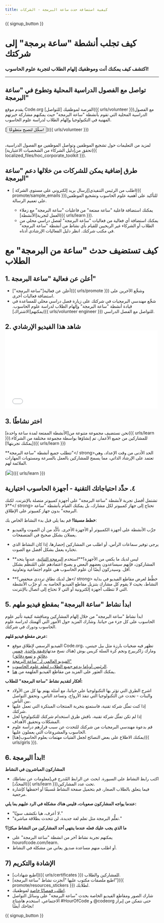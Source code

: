 ```yaml
---
title: كيفية استضافة حدث ساعة البرمجة - الشركات
---
```


{{ signup_button }}

# كيف تجلب أنشطة "ساعة برمجة" إلى شركتك

### اكتشف كيف يمكنك أنت وموظفيك إلهام الطلاب لتجربة علوم الحاسوب!

* * *

## تواصل مع الفصول الدراسية المحلية وتطوع في "ساعة البرمجة"

يقدم موقع Code.org الفرصة لموظفيك [للتواصل]({{ urls/volunteer }})مع الفصول الدراسية المحلية التي تقوم بأنشطة "ساعة البرمجة" حيث يمكنهم مشاركة خبرتهم المهنية في التكنولوجيا وإلهام الطلاب لدراسة علوم الحاسوب.

[<button>سجِّل لتصبح متطوعًا!</button>]({{ urls/volunteer }}) <br /> <br />

لمزيد من التعليمات حول تشجيع الموظفين وتواصل الموظفين مع الفصول الدراسية، تحقق من[دليل الشركاء من الشخصيات الاعتبارية]({{ localized_files/hoc_corporate_toolkit }}).

## طرق إضافية يمكن للشركات من خلالها دعم "ساعة البرمجة"

- اطلب من الرئيس التنفيذي[إرسال بريد إلكتروني على مستوى الشركة ]({{ promote/sample_emails }})للتأكيد على أهمية علوم الحاسوب وتشجيع الموظفين على تعميم الرسالة.</li> 
    
    - يمكنك استضافة فاعلية "ساعة ممتعة" من فاعليات "ساعة البرمجة" مع زملاء العمل لتجربة[الأنشطة]({{ urls/learn }}).
    - يمكنك استضافة أي فعالية من فعاليات "ساعة البرمجة" لفصل دراسي محلي من الطلاب أو الشركاء غير الربحيين للقيام بأي نشاط من أنشطة "ساعة البرمجة" في مكتب شركتك. انظر دليل الفعاليات الإرشادي أدناه.</ul> 
    
    # كيف تستضيف حدث "ساعة من البرمجة" مع الطلاب
    
    ## 1. أعلن عن فعالية "ساعة البرمجة"
    
    - أعلن عن فعالية["ساعة البرمجة"]({{ urls/promote }}) وشجِّع الآخرين على استضافة فعاليات أخرى.
    - شجِّع مهندسي البرمجيات في شركتك على زيارة فصل دراسي محلي للمساعدة في قيادة أنشطة "ساعة البرمجة" وإلهام الطلاب لدراسة علوم الحاسوب. يمكنهم[الاشتراك]({{ urls/volunteer engineer }}) للتواصل مع الفصل الدراسي.
    
    ## 2. شاهد هذا الفيديو الإرشادي <iframe width="500" height="255" src="//www.youtube.com/embed/SrnvvWDm73k" frameborder="0" allowfullscreen mark="crwd-mark"></iframe> 
    
    ## 3. اختر نشاطًا
    
    نحن نستضيف مجموعة متنوعة من[الأنشطة الممتعة لمدة ساعة واحدة]({{ urls/learn }})للمشاركين من جميع الأعمار، تم إنشاؤها بواسطة مجموعة مختلفة من الشركاء.[يمكنك تجربتها!]({{ urls/learn }})
    
    **تتطلب جميع أنشطة "ساعة البرمجة"</ strong>الحد الأدنى من وقت الإعداد، وهي تعتمد على الإرشاد الذاتي، مما يسمح للمشاركين بالعمل بالسرعة ومستويات المهارات الملائمة لهم.</p> 
    
    [![](/images/fit-700/tutorials.png)]({{ urls/learn }})
    
    ## ٤. حدِّد احتياجاتك التقنية - أجهزة الحاسوب اختيارية
    
    تشتمل أفضل تجربة لأنشطة "ساعة البرمجة" على أجهزة كمبيوتر متصلة بالإنترنت. لكنك **لا</ strong> تحتاج إلى جهاز كمبيوتر لكل مشارك، بل يمكنك القيام بأنشطة "ساعة البرمجة" بدون جهاز كمبيوتر على الإطلاق.</p> 
    
    **خطط مسبقا!** قم بما يلي قبل بدء النشاط الخاص بك:
    
    - جرِّب الأنشطة على أجهزة الكمبيوتر أو الأجهزة الأخرى. تأكَّد من أن الصوت والفيديو يعملان بشكل صحيح في المتصفحات.
    - يرجى توفير سماعات الرأس، أو اطلب من المشاركين إحضارها، إذا كان النشاط الذي تختاره يعمل بشكل أفضل مع الصوت.
    - **ليس لديك ما يكفي من الأجهزة؟**استخدم [البرمجة الثنائية](https://www.youtube.com/watch?v=vgkahOzFH2Q). عندما يتحد المشاركون، فإنهم سيساعدون بعضهم البعض و يصبح اعتمادهم على المُنظِّم بشكل أقل. وسيدركون أيضًا أن علوم الحاسوب هي علوم اجتماعية وتعاونية.
    - **هل لديك نطاق ترددي منخفض؟</ strong> خطِّط لعرض مقاطع الفيديو في بداية النشاط، بحيث لا يقوم كل مشارك بتنزيل مقاطع الفيديو الخاصة به. أو جرِّب الأنشطة التي لا تتطلب أجهزة إلكترونية أو التي لا تحتاج إلى اتصال بالإنترنت.</li> </ul> 
        
        ## 5. ابدأ نشاط "ساعة البرمجة" بمقطع فيديو ملهم
        
        ابدأ نشاط "ساعة البرمجة" من خلال إلهام المشاركين ومناقشة كيفية تأثير علوم الحاسوب على كل جزء من حياتنا. وشارك المزيد حول الأمور التي ألهمتك لدراسة علوم الحاسوب ودورك في شركتك.
        
        **عرض مقطع فيديو مُلهم:**
        
        - الفيديو الرسمي لإطلاق موقع Code.org، تظهر فيه ضخيات بارزة مثل بيل جيتس، ومارك زاكربيرج ونجم كرة السلة كريس بوش (هناك نسخ مدتها[دقيقة واحدة](https://www.youtube.com/watch?v=qYZF6oIZtfc), [خمس دقائق](https://www.youtube.com/watch?v=nKIu9yen5nc) و [تسع دقائق](https://www.youtube.com/watch?v=dU1xS07N-FA)).
        - [الفيديو العالمي لـ "ساعة البرمجة"](https://www.youtube.com/watch?v=KsOIlDT145A)
        - [الرئيس أوباما يدعو جميع الطلاب لتعلم علوم الحاسوب](https://www.youtube.com/watch?v=6XvmhE1J9PY).
        - يمكنك العثور على المزيد من مقاطع الفيديو الملهمة من [هنا](https://www.youtube.com/playlist?list=PLzdnOPI1iJNfpD8i4Sx7U0y2MccnrNZuP).
        
        **أفكار لتقديم نشاط "ساعة البرمجة" للطلاب:**
        
        - اشرح الطرق التي تؤثر بها التكنولوجيا على حياتنا، مع أمثلة يهتم بها كل من الأولاد والبنات - تحدث عن التكنولوجيا التي تنقذ الأرواح، وتساعد الناس، وتحقق التواصل بين الناس.
        - إذا كنت تمثِّل شركة تقنية، فاستمتع بتجربة المنتجات المبتكرة التي تعمل عليها شركتك.
        - إذا لم تكن تمثِّل شركة تقنية، ناقش طرق استخدام شركتك للتكنولوجيا لحل المشكلات وتحقيق الأهداف.
        - قم بدعوة مهندسي البرمجيات من شركتك للتحدث عن سبب قرارهم دراسة علوم الحاسوب والمشروعات التي يعملون عليها.
        - يمكنك الاطلاع على بعض النصائح لجعل الفتيات مهتمات بعلوم الحاسوب[هنا]({{ urls/girls }}).
        
        ## 6. ابدأ البرمجة!
        
        **المشاركون المباشرون في النشاط**
        
        - اكتب رابط النشاط على السبورة. ابحث عن الرابط المُدرج في[معلومات عن نشاطك المحدَّد]({{ urls/learn }})تحت عدد المشاركين.
        - فيما يتعلق بالطلاب الصغار، قم بتحميل صفحة النشاط مُسبقًا أو احفظها كإشارة مرجعية.
        
        **عندما يواجه المشاركون صعوبات، فليس هناك مشكلة في الرد عليهم بما يلي:**
        
        - "لا أعرف، هيا نكتشف سويًا."
        - "تعلُّم البرمجة مثل تعلم لغة جديدة، لن تتحدث بطلاقة مباشرة."
        
        **ما الذي يجب عليك فعله عندما ينتهي أحد المشاركين من النشاط مبكرًا؟**
        
        - يمكنهم تجربة نشاط آخر من انشطة "ساعة البرمجة" على hourofcode.com/learn.
        - أو اطلب منهم مساعدة صديق يعاني من مشكلة في النشاط.
        
        ## 7) الإشادة والتكريم
        
        - [اطبع شهادات]({{ urls/certificates }}) للمشاركين والطلاب.
        - [اطبع ملصقات مكتوب عليها "أنجزت نشاط "ساعة البرمجة"]({{ promote/resources_stickers }}) لطلابك.
        - [اطلب قمصانًا خاصة](http://blog.code.org/post/132608499493/hour-of-code-shirts-and-more) لموظفيك.
        - شارك الصور ومقاطع الفيديو الخاصة بحدث "ساعة البرمجة" على وسائل التواصل الاجتماعي. استخدم هاشتاج #HourOfCode و @codeorg حتى نتمكن من إبراز نجاحك أيضًا!
        
        {{ signup_button }}